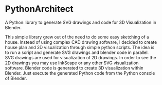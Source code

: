 # PythonArchitect
A Python library to generate SVG drawings and code for 3D Visualization in Blender.

This simple library grew out of the need to do some easy sketching of a house. Instead of using complex CAD 
drawing software, I decided to create house plan and 3D visualization through simple python scripts. The idea
is to run a script and generate SVG drawings and blender code in parallel. SVG drawings are used for visualization
of 2D drawings. In order to see the 2D drawings you may use InkScape or any other SVG visualization software. 
Blender code is generated to create 3D visualization within Blender. Just execute the generated Python
code from the Python console of Blender.
